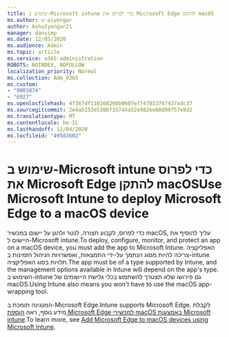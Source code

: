 ```yaml
---
title: שימוש ב-Microsoft intune כדי לפרוס את Microsoft Edge להתקן macOS
ms.author: v-aiyengar
author: AshaIyengar21
manager: dansimp
ms.date: 12/05/2020
ms.audience: Admin
ms.topic: article
ms.service: o365-administration
ROBOTS: NOINDEX, NOFOLLOW
localization_priority: Normal
ms.collection: Adm_O365
ms.custom:
- "9003874"
- "6927"
ms.openlocfilehash: 4f367df110168260b0607e7747853767437adc37
ms.sourcegitcommit: 2e4a5153e530bf15744a52e982eeb0d99757e9d2
ms.translationtype: MT
ms.contentlocale: he-IL
ms.lasthandoff: 12/04/2020
ms.locfileid: "49583602"
---
```

# <a name="use-microsoft-intune-to-deploy-microsoft-edge-to-a-macos-device"></a><span data-ttu-id="961a1-102">שימוש ב-Microsoft intune כדי לפרוס את Microsoft Edge להתקן macOS</span><span class="sxs-lookup"><span data-stu-id="961a1-102">Use Microsoft Intune to deploy Microsoft Edge to a macOS device</span></span>

<span data-ttu-id="961a1-103">כדי לפרוס, לקבוע תצורה, לנטר ולהגן על יישום במכשיר macOS, עליך להוסיף את היישום ל-Microsoft intune.</span><span class="sxs-lookup"><span data-stu-id="961a1-103">To deploy, configure, monitor, and protect an app on a macOS device, you must add the app to Microsoft Intune.</span></span> <span data-ttu-id="961a1-104">האפליקציה צריכה להיות מסוג הנתמך על-ידי התמצאות, ואפשרויות הניהול הזמינות ב-intune תלויות בסוג האפליקציה.</span><span class="sxs-lookup"><span data-stu-id="961a1-104">The app must be of a type supported by Intune, and the management options available in Intune will depend on the app's type.</span></span> <span data-ttu-id="961a1-105">השימוש ב-intune גם פירושו שלא תצטרך להשתמש בכלי גלישת היישומים של macOS.</span><span class="sxs-lookup"><span data-stu-id="961a1-105">Using Intune also means you won't have to use the macOS app-wrapping tool.</span></span>

<span data-ttu-id="961a1-106">המנגינה תומכת ב-Microsoft Edge.</span><span class="sxs-lookup"><span data-stu-id="961a1-106">Intune supports Microsoft Edge.</span></span> <span data-ttu-id="961a1-107">לקבלת מידע נוסף, ראה [הוספת Microsoft Edge למכשירי macOS באמצעות Microsoft intune](https://go.microsoft.com/fwlink/?linkid=2134949).</span><span class="sxs-lookup"><span data-stu-id="961a1-107">To learn more, see [Add Microsoft Edge to macOS devices using Microsoft Intune](https://go.microsoft.com/fwlink/?linkid=2134949).</span></span>